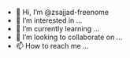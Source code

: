 - 👋 Hi, I’m @zsajjad-freenome
- 👀 I’m interested in ...
- 🌱 I’m currently learning ...
- 💞️ I’m looking to collaborate on ...
- 📫 How to reach me ...

<!---
zsajjad-freenome/zsajjad-freenome is a ✨ special ✨ repository because its `README.md` (this file) appears on your GitHub profile.
You can click the Preview link to take a look at your changes.
--->

